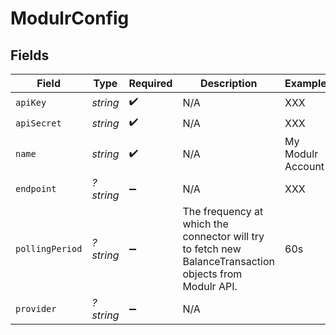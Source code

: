 # ModulrConfig


## Fields

| Field                                                                                                   | Type                                                                                                    | Required                                                                                                | Description                                                                                             | Example                                                                                                 |
| ------------------------------------------------------------------------------------------------------- | ------------------------------------------------------------------------------------------------------- | ------------------------------------------------------------------------------------------------------- | ------------------------------------------------------------------------------------------------------- | ------------------------------------------------------------------------------------------------------- |
| `apiKey`                                                                                                | *string*                                                                                                | :heavy_check_mark:                                                                                      | N/A                                                                                                     | XXX                                                                                                     |
| `apiSecret`                                                                                             | *string*                                                                                                | :heavy_check_mark:                                                                                      | N/A                                                                                                     | XXX                                                                                                     |
| `name`                                                                                                  | *string*                                                                                                | :heavy_check_mark:                                                                                      | N/A                                                                                                     | My Modulr Account                                                                                       |
| `endpoint`                                                                                              | *?string*                                                                                               | :heavy_minus_sign:                                                                                      | N/A                                                                                                     | XXX                                                                                                     |
| `pollingPeriod`                                                                                         | *?string*                                                                                               | :heavy_minus_sign:                                                                                      | The frequency at which the connector will try to fetch new BalanceTransaction objects from Modulr API.<br/> | 60s                                                                                                     |
| `provider`                                                                                              | *?string*                                                                                               | :heavy_minus_sign:                                                                                      | N/A                                                                                                     |                                                                                                         |
